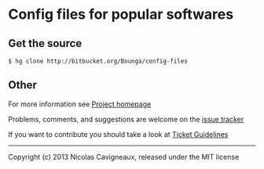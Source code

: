 # Config files for popular softwares

## Get the source

    $ hg clone http://bitbucket.org/Bounga/config-files

## Other

For more information see [Project homepage](http://stuff.bounga.org/config-files)

Problems, comments, and suggestions are welcome on the [issue tracker](http://stuff.bounga.org/config-files/issues/new)

If you want to contribute you should take a look at [Ticket Guidelines](http://stuff.bounga.org/config-files/wiki/TicketGuidelines)

---

Copyright (c) 2013 Nicolas Cavigneaux, released under the MIT license
